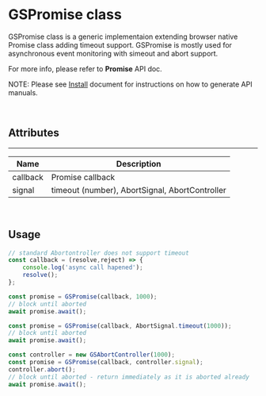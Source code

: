 # GSPromise class
 
GSPromise class is a generic implementaion extending browser native Promise class adding timeout support. 
GSPromise is mostly used for asynchronous event monitoring with simeout and abort support.

For more info, please refer to **Promise** API doc.
 
NOTE: Please see [Install](../install.md) document for instructions on how to generate API manuals.
 
<br>
 
## Attributes
---
 
| Name               | Description                                                   |
|--------------------|---------------------------------------------------------------|
| callback           | Promise callback                                              |
| signal             | timeout (number), AbortSignal, AbortController                |
 
<br>

## Usage 

```JavaScript
// standard Abortontroller does not support timeout
const callback = (resolve,reject) => {
    console.log('async call hapened');
    resolve();
};

const promise = GSPromise(callback, 1000);
// block until aborted
await promise.await();

const promise = GSPromise(callback, AbortSignal.timeout(1000));
// block until aborted
await promise.await();

const controller = new GSAbortController(1000);
const promise = GSPromise(callback, controller.signal);
controller.abort();
// block until aborted - return immediately as it is aborted already 
await promise.await();
```